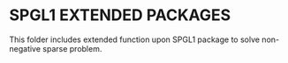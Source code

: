 SPGL1 EXTENDED PACKAGES
=======================

This folder includes extended function upon SPGL1 package to solve non-negative sparse problem.